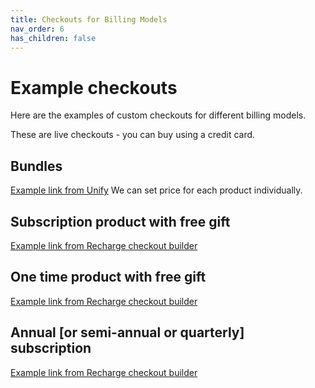 ```yaml
---
title: Checkouts for Billing Models
nav_order: 6
has_children: false
---
```

# Example checkouts

Here are the examples of custom checkouts for different billing models.

These are live checkouts - you can buy using a credit card.

## Bundles

[Example link from Unify](https://checkout.honestpaws.com/l/7c9-2gx-rh8)
We can set price for each product individually.

## Subscription product with free gift

[Example link from Recharge checkout builder](https://checkoutbuilder.honestpaws.com/redirect/60229c695471e/31556309418027)

## One time product with free gift

[Example link from Recharge checkout builder](https://checkoutbuilder.honestpaws.com/redirect/60229f44a82a8/31556309418027)

## Annual [or semi-annual or quarterly] subscription

[Example link from Recharge checkout builder](https://checkoutbuilder.honestpaws.com/redirect/6019b55d0f2dd)
